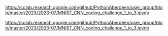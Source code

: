 https://colab.research.google.com/github/PythonAberdeen/user_group/blob/master/2023/2023-07/MNIST_CNN_coding_challenge_1_to_3.ipynb

https://colab.research.google.com/github/PythonAberdeen/user_group/blob/master/2023/2023-07/MNIST_CNN_coding_challenge_1_to_3.ipynb

